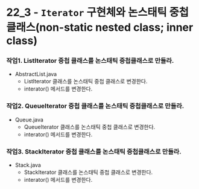 # 22_3 - `Iterator` 구현체와 논스태틱 중첩 클래스(non-static nested class; inner class)

### 작업1. ListIterator 중첩 클래스를 논스태틱 중첩클래스로 만들라.

- AbstractList.java
  - ListIterator 클래스를 논스태틱 중첩 클래스로 변경한다.
  - interator() 메서드를 변경한다.

### 작업2. QueueIterator 중첩 클래스를 논스태틱 중첩클래스로 만들라.

- Queue.java
  - QueueIterator 클래스를 논스태틱 중첩 클래스로 변경한다.
  - interator() 메서드를 변경한다.

### 작업3. StackIterator 중첩 클래스를 논스태틱 중첩클래스로 만들라.

- Stack.java
  - StackIterator 클래스를 논스태틱 중첩 클래스로 변경한다.
  - interator() 메서드를 변경한다.

